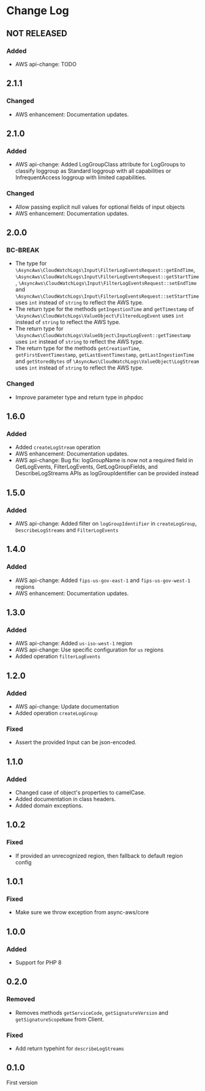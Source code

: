 # Change Log

## NOT RELEASED

### Added

- AWS api-change: TODO

## 2.1.1

### Changed

- AWS enhancement: Documentation updates.

## 2.1.0

### Added

- AWS api-change: Added LogGroupClass attribute for LogGroups to classify loggroup as Standard loggroup with all capabilities or InfrequentAccess loggroup with limited capabilities.

### Changed

- Allow passing explicit null values for optional fields of input objects
- AWS enhancement: Documentation updates.

## 2.0.0

### BC-BREAK

- The type for `\AsyncAws\CloudWatchLogs\Input\FilterLogEventsRequest::getEndTime`, `\AsyncAws\CloudWatchLogs\Input\FilterLogEventsRequest::getStartTime`, `\AsyncAws\CloudWatchLogs\Input\FilterLogEventsRequest::setEndTime` and `\AsyncAws\CloudWatchLogs\Input\FilterLogEventsRequest::setStartTime` uses `int` instead of `string` to reflect the AWS type.
- The return type for the methods `getIngestionTime` and `getTimestamp` of `\AsyncAws\CloudWatchLogs\ValueObject\FilteredLogEvent` uses `int` instead of `string` to reflect the AWS type.
- The return type for `\AsyncAws\CloudWatchLogs\ValueObject\InputLogEvent::getTimestamp` uses `int` instead of `string` to reflect the AWS type.
- The return type for the methods `getCreationTime`, `getFirstEventTimestamp`, `getLastEventTimestamp`, `getLastIngestionTime` and `getStoredBytes` of `\AsyncAws\CloudWatchLogs\ValueObject\LogStream` uses `int` instead of `string` to reflect the AWS type.

### Changed

- Improve parameter type and return type in phpdoc

## 1.6.0

### Added

- Added `createLogStream` operation
- AWS enhancement: Documentation updates.
- AWS api-change: Bug fix: logGroupName is now not a required field in GetLogEvents, FilterLogEvents, GetLogGroupFields, and DescribeLogStreams APIs as logGroupIdentifier can be provided instead

## 1.5.0

### Added

- AWS api-change: Added filter on `logGroupIdentifier` in  `createLogGroup`, `DescribeLogStreams` and `FilterLogEvents`

## 1.4.0

### Added

- AWS api-change: Added `fips-us-gov-east-1` and `fips-us-gov-west-1` regions
- AWS enhancement: Documentation updates.

## 1.3.0

### Added

- AWS api-change: Added `us-iso-west-1` region
- AWS api-change: Use specific configuration for `us` regions
- Added operation `filterLogEvents`

## 1.2.0

### Added

- AWS api-change: Update documentation
- Added operation `createLogGroup`

### Fixed

- Assert the provided Input can be json-encoded.

## 1.1.0

### Added

- Changed case of object's properties to camelCase.
- Added documentation in class headers.
- Added domain exceptions.

## 1.0.2

### Fixed

- If provided an unrecognized region, then fallback to default region config

## 1.0.1

### Fixed

- Make sure we throw exception from async-aws/core

## 1.0.0

### Added

- Support for PHP 8

## 0.2.0

### Removed

- Removes methods `getServiceCode`, `getSignatureVersion` and `getSignatureScopeName` from Client.

### Fixed

- Add return typehint for `describeLogStreams`

## 0.1.0

First version
